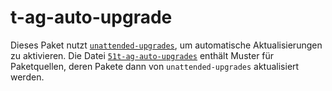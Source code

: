 # t-ag-auto-upgrade

Dieses Paket nutzt [`unattended-upgrades`](https://github.com/mvo5/unattended-upgrades), um automatische Aktualisierungen zu aktivieren.
Die Datei [`51t-ag-auto-upgrades`](src/51t-ag-auto-upgrades) enthält Muster für Paketquellen, deren Pakete dann von `unattended-upgrades` aktualisiert werden.
